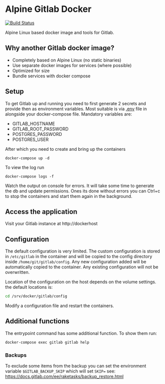# Alpine Gitlab Docker

[![Build Status](https://cloud.drone.io/api/badges/alpinelinux/alpine-docker-gitlab/status.svg)](https://cloud.drone.io/alpinelinux/alpine-docker-gitlab)

Alpine Linux based docker image and tools for Gitlab.

## Why another Gitlab docker image?

 - Completely based on Alpine Linux (no static binaries)
 - Use separate docker images for services (where possible)
 - Optimized for size
 - Bundle services with docker compose

## Setup

To get Gitlab up and running you need to first generate 2 secrets and provide
then as environment variables. Most suitable is via [.env](https://docs.docker.com/compose/env-file/)
file in alongside your docker-compose file. Mandatory variables are:

 - GITLAB_HOSTNAME
 - GITLAB_ROOT_PASSWORD
 - POSTGRES_PASSWORD
 - POSTGRES_USER

After which you need to create and bring up the containers

```docker-compose up -d```

To view the log run

```docker-compose logs -f```

Watch the output on console for errors. It will take some time to generate the db
and update permissions. Ones its done without errors you can Ctrl+c to stop the
containers and start them again in the background.

## Access the application

Visit your Gitlab instance at http://dockerhost

## Configuration

The default configuration is very limited. The custom configuration is stored
in `/etc/gitlab` in the container and will be copied to the config directory
inside `/home/git/gitlab/config`. Any new configuration added will be
automatically copied to the container. Any existing configuration will not
be overwritten.

Location of the configuration on the host depends on the volume settings. the
default locations is:

```bash 
cd /srv/docker/gitlab/config
```

Modify a configuration file and restart the containers.

## Additional functions

The entrypoint command has some additional function. To show them run:

```bash
docker-compose exec gitlab gitlab help
```

### Backups

To exclude some items from the backup you can set the environment variable
`$GITLAB_BACKUP_SKIP` which will set `SKIP=` see:
https://docs.gitlab.com/ee/raketasks/backup_restore.html

